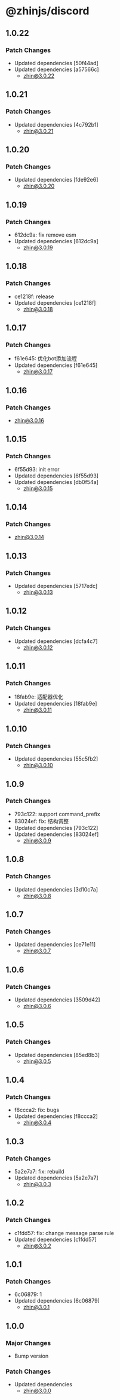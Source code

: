 # @zhinjs/discord

## 1.0.22

### Patch Changes

- Updated dependencies [50f44ad]
- Updated dependencies [a57566c]
  - zhin@3.0.22

## 1.0.21

### Patch Changes

- Updated dependencies [4c792b1]
  - zhin@3.0.21

## 1.0.20

### Patch Changes

- Updated dependencies [fde92e6]
  - zhin@3.0.20

## 1.0.19

### Patch Changes

- 612dc9a: fix remove esm
- Updated dependencies [612dc9a]
  - zhin@3.0.19

## 1.0.18

### Patch Changes

- ce1218f: release
- Updated dependencies [ce1218f]
  - zhin@3.0.18

## 1.0.17

### Patch Changes

- f61e645: 优化bot添加流程
- Updated dependencies [f61e645]
  - zhin@3.0.17

## 1.0.16

### Patch Changes

- zhin@3.0.16

## 1.0.15

### Patch Changes

- 6f55d93: init error
- Updated dependencies [6f55d93]
- Updated dependencies [db0f54a]
  - zhin@3.0.15

## 1.0.14

### Patch Changes

- zhin@3.0.14

## 1.0.13

### Patch Changes

- Updated dependencies [5717edc]
  - zhin@3.0.13

## 1.0.12

### Patch Changes

- Updated dependencies [dcfa4c7]
  - zhin@3.0.12

## 1.0.11

### Patch Changes

- 18fab9e: 适配器优化
- Updated dependencies [18fab9e]
  - zhin@3.0.11

## 1.0.10

### Patch Changes

- Updated dependencies [55c5fb2]
  - zhin@3.0.10

## 1.0.9

### Patch Changes

- 793c122: support command_prefix
- 83024ef: fix: 结构调整
- Updated dependencies [793c122]
- Updated dependencies [83024ef]
  - zhin@3.0.9

## 1.0.8

### Patch Changes

- Updated dependencies [3d10c7a]
  - zhin@3.0.8

## 1.0.7

### Patch Changes

- Updated dependencies [ce71e11]
  - zhin@3.0.7

## 1.0.6

### Patch Changes

- Updated dependencies [3509d42]
  - zhin@3.0.6

## 1.0.5

### Patch Changes

- Updated dependencies [85ed8b3]
  - zhin@3.0.5

## 1.0.4

### Patch Changes

- f8ccca2: fix: bugs
- Updated dependencies [f8ccca2]
  - zhin@3.0.4

## 1.0.3

### Patch Changes

- 5a2e7a7: fix: rebuild
- Updated dependencies [5a2e7a7]
  - zhin@3.0.3

## 1.0.2

### Patch Changes

- c1fdd57: fix: change message parse rule
- Updated dependencies [c1fdd57]
  - zhin@3.0.2

## 1.0.1

### Patch Changes

- 6c06879: 1
- Updated dependencies [6c06879]
  - zhin@3.0.1

## 1.0.0

### Major Changes

- Bump version

### Patch Changes

- Updated dependencies
  - zhin@3.0.0
